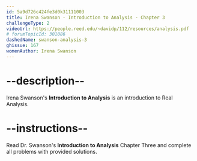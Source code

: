 ```yaml
---
id: 5a9d726c424fe3d0k31111003
title: Irena Swanson - Introduction to Analysis - Chapter 3
challengeType: 2
videoUrl: https://people.reed.edu/~davidp/112/resources/analysis.pdf
# forumTopicId: 301086
dashedName: swanson-analysis-3
ghissue: 167
womenAuthor: Irena Swanson
---
```


# --description--

Irena Swanson's __Introduction to Analysis__ is an introduction to Real Analysis.

# --instructions--

Read Dr. Swanson's __Introduction to Analysis__ Chapter Three and complete all problems with provided solutions.